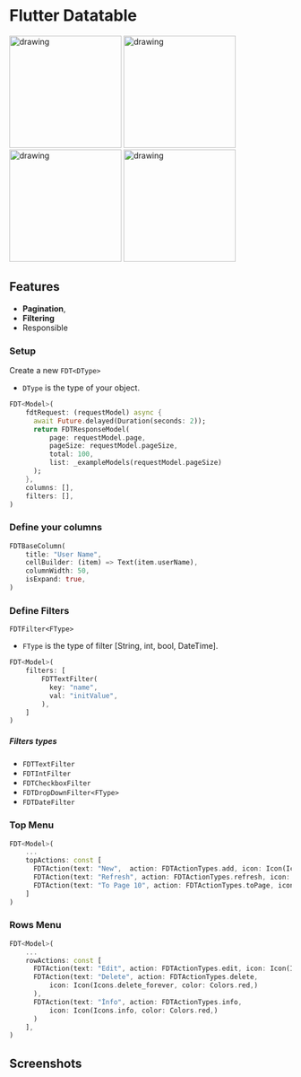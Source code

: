 # Flutter Datatable


<img src="https://raw.githubusercontent.com/ysfgrl/fdatatable/master/screenshot/Screenshot1.png" alt="drawing" width="200"/>
<img src="https://raw.githubusercontent.com/ysfgrl/fdatatable/master/screenshot/Screenshot2.png" alt="drawing" width="200"/>
<img src="https://raw.githubusercontent.com/ysfgrl/fdatatable/master/screenshot/Screenshot3.png" alt="drawing" width="200"/>
<img src="https://raw.githubusercontent.com/ysfgrl/fdatatable/master/screenshot/Screenshot4.png" alt="drawing" width="200"/>

## Features

- **Pagination**, 
- **Filtering** 
- Responsible



### Setup

Create a new `FDT<DType>`

- `DType` is the type of your object.


```dart
FDT<Model>(
    fdtRequest: (requestModel) async {
      await Future.delayed(Duration(seconds: 2));
      return FDTResponseModel(
          page: requestModel.page,
          pageSize: requestModel.pageSize,
          total: 100,
          list: _exampleModels(requestModel.pageSize)
      );
    },
    columns: [],
    filters: [],
)
```

### Define your columns

```dart
FDTBaseColumn(
    title: "User Name",
    cellBuilder: (item) => Text(item.userName),
    columnWidth: 50,
    isExpand: true,
)
```

### Define Filters

`FDTFilter<FType>`

- `FType` is the type of filter [String, int, bool, DateTime].

```dart
FDT<Model>(
    filters: [
        FDTTextFilter(
          key: "name",
          val: "initValue",
        ),
    ]
)
```

#####  Filters types

- `FDTTextFilter` 
- `FDTIntFilter` 
- `FDTCheckboxFilter` 
- `FDTDropDownFilter<FType>` 
- `FDTDateFilter`

### Top Menu

```dart
FDT<Model>(
    ...
    topActions: const [
      FDTAction(text: "New",  action: FDTActionTypes.add, icon: Icon(Icons.plus_one_outlined, color: Colors.blue,)),
      FDTAction(text: "Refresh", action: FDTActionTypes.refresh, icon: Icon(Icons.refresh_outlined,)),
      FDTAction(text: "To Page 10", action: FDTActionTypes.toPage, icon: Icon(Icons.arrow_circle_right_outlined,)),
    ]
)
```

### Rows Menu

```dart
FDT<Model>(
    ...
    rowActions: const [
      FDTAction(text: "Edit", action: FDTActionTypes.edit, icon: Icon(Icons.edit,)),
      FDTAction(text: "Delete", action: FDTActionTypes.delete,
          icon: Icon(Icons.delete_forever, color: Colors.red,)
      ),
      FDTAction(text: "İnfo", action: FDTActionTypes.info,
          icon: Icon(Icons.info, color: Colors.red,)
      )
    ],
)
```


## Screenshots

